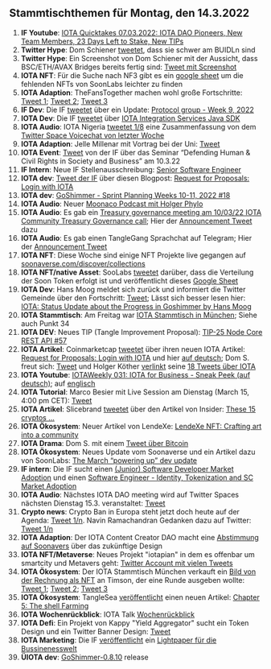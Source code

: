 ## Stammtischthemen für Montag, den 14.3.2022

1. **IF Youtube**: [IOTA Quicktakes 07.03.2022: IOTA DAO Pioneers, New Team Members, 23 Days Left to Stake, New TIPs](https://www.youtube.com/watch?v=tACu7c9gSJ4)
2. **Twitter Hype**: Dom Schiener [tweetet](https://twitter.com/DomSchiener/status/1501127426520322048?s=20&t=ZGRybUoktcdkRB4xT5FZdA), dass sie schwer am BUIDLn sind
3. **Twitter Hype**: Ein Screenshot von Dom Schiener mit der Aussicht, dass BSC/ETH/AVAX Bridges bereits fertig sind: [Tweet mit Screenshot](https://twitter.com/Zeuseidon_12/status/1501193946411716612?s=20&t=vsMKQtVrduEd1k6JHhMnmw)
4. **IOTA NFT**: Für die Suche nach NF3 gibt es ein [google sheet](https://t.co/DZc64Kd9Af) um die fehlenden NFTs von SoonLabs leichter zu finden
5. **IOTA Adaption**: TheFansTogether machen wohl große Fortschritte: [Tweet 1](https://twitter.com/TheFansTogether/status/1501240587789520909?s=20&t=vsMKQtVrduEd1k6JHhMnmw); [Tweet 2](https://twitter.com/TheFansTogether/status/1501308903539318789?s=20&t=vsMKQtVrduEd1k6JHhMnmw); [Tweet 3](https://twitter.com/TheFansTogether/status/1501326490520076288?s=20&t=vsMKQtVrduEd1k6JHhMnmw)
6. **IF Dev**: Die IF [tweetet](https://twitter.com/iota/status/1501271598896074752?s=20&t=49HKro-pn1aFya_eUOO5wQ) über ein Update: [Protocol group - Week 9, 2022](https://github.com/iotaledger/research-updates/discussions/17)
7. **IOTA Dev**: Die IF [tweetet](https://twitter.com/iota/status/1501513168144719876?s=20&t=vsMKQtVrduEd1k6JHhMnmw) über [IOTA Integration Services Java SDK](https://github.com/albydeca/iota-is-sdk)
8. **IOTA Audio**: IOTA Nigeria [tweetet 1/8](https://twitter.com/IotaNigeria/status/1501531909771468803?s=20&t=vsMKQtVrduEd1k6JHhMnmw) eine Zusammenfassung von dem [Twitter Space Voicechat von letzter Woche](https://twitter.com/IotaNigeria/status/1499035845864693761?s=20&t=xEnyV0a4ulYp_LdWn4dabw)
9. **IOTA Adaption**: Jelle Millenar mit Vortrag bei der Uni: [Tweet](https://twitter.com/JelleFm/status/1501499770443083780?s=20&t=vsMKQtVrduEd1k6JHhMnmw)
10. **IOTA Event**: [Tweet](https://twitter.com/iota/status/1501589020593303566?s=20&t=Ax1-z62k-PFuiLDozibTwA) von der IF über das Seminar “Defending Human & Civil Rights in Society and Business” am 10.3.22
11. **IF Intern**: Neue IF Stellenausschreibung: [Senior Software Engineer](https://iota.bamboohr.com/jobs/view.php?id=193) 
12. **IOTA dev**: [Tweet der IF](https://twitter.com/iota/status/1501574029211222023?s=20&t=Ax1-z62k-PFuiLDozibTwA) über diesen Blogpost: [Request for Proposals: Login with IOTA](https://blog.iota.org/request-for-proposals-login-with-iota/)
13. **IOTA dev**: [GoShimmer - Sprint Planning Weeks 10-11, 2022 #18](https://github.com/iotaledger/research-updates/discussions/18)
14. **IOTA Audio**: Neuer [Moonaco Podcast mit Holger Phylo](https://open.spotify.com/episode/0AyAcD5FtKIf8PUSffdCZH?si=17e78497f5cb47de&nd=1)
15. **IOTA Audio**: Es gab ein [Treasury governance meeting am 10/03/22 IOTA Community Treasury Governance call](https://www.youtube.com/watch?v=odpbuuNh7Jw); Hier der [Announcement Tweet](https://twitter.com/PhyloIota/status/1501902135625420800?s=20&t=MuDAzrvPqQXAcGkGVEN15Q) dazu
16. **IOTA Audio**: Es gab einen TangleGang Sprachchat auf Telegram; Hier der [Announcement Tweet](https://twitter.com/GangTangleTalk/status/1501808547214020609?t=x9n6-mi5yrooOY8H0Sr0IQ&s=19)
17. **IOTA NFT**: Diese Woche sind einige NFT Projekte live gegangen auf [soonaverse.com/discover/collections](https://soonaverse.com/discover/collections)
18. **IOTA NFT/native Asset**: SooLabs [tweetet](https://twitter.com/soon_labs/status/1501720274269466625?s=20&t=8qxMJoy9eGDob_DNpHqLCA) darüber, dass die Verteilung der Soon Token erfolgt ist und veröffentlicht dieses [Google Sheet](https://docs.google.com/spreadsheets/d/19k-B0nz8k6z3LDAcZz3l2_GzY2QIgpwJDvJHpcp107M/edit#gid=1760636803)
19. **IOTA Dev**: Hans Moog meldet sich zurück und informiert die Twitter Gemeinde über den Fortschritt: [Tweet](https://twitter.com/hus_qy/status/1502058897443545094?s=20&t=Na8tfISYmeCsSQfOIdCisA); Lässt sich besser lesen hier: [IOTA: Status Update about the Progress in Goshimmer by Hans Moog](https://timestabloid.com/iota-status-update-about-the-progress-in-goshimmer-by-hans-moog/?fbclid=IwAR16Nntu5YaPHE3LoCNYxv9-QOk74kCcNlKUs-f0IRdUo6e4Z7_uzdOfbao)
20. **IOTA Stammtisch**: Am Freitag war [IOTA Stammtisch in München](https://www.meetup.com/de-DE/IOTA-Muc/events/wqvbssydcfbgb/); Siehe auch Punkt 34
21. **IOTA DEV**: Neues TIP (Tangle Improvement Proposal): [TIP-25 Node Core REST API #57](https://github.com/iotaledger/tips/pull/57)
22. **IOTA Artikel**: Coinmarketcap [tweetet](https://twitter.com/CoinMarketCap/status/1502244887479021571?s=20&t=Na8tfISYmeCsSQfOIdCisA) über ihren neuen IOTA Artikel: [Request for Proposals: Login with IOTA](https://coinmarketcap.com/alexandria/signals/24345) und hier [auf deutsch](https://iota-kurs.de/aufforderung-zur-einreichung-von-vorschlaegen-anmeldung-mit-iota/); Dom S. freut sich: [Tweet](https://twitter.com/DomSchiener/status/1502248383720927232?s=20&t=Na8tfISYmeCsSQfOIdCisA) und Holger Köther [verlinkt](https://twitter.com/HolgerKoether/status/1502248491757756417?s=20&t=Na8tfISYmeCsSQfOIdCisA) seine [18 Tweets über IOTA](https://twitter.com/HolgerKoether/status/1465785489886257159?s=20&t=Na8tfISYmeCsSQfOIdCisA)
23. **IOTA Youtube**: [IOTAWeekly 031: IOTA for Business - Sneak Peek (auf deutsch)](https://www.youtube.com/watch?v=wloFhF092Z4); auf [englisch](https://www.youtube.com/watch?v=T9vIJcWtOtA)
24. **IOTA Tutorial**: Marco Besier mit Live Session am Dienstag (March 15, 4:00 pm CET): [Tweet](https://twitter.com/marcobesier/status/1502317492236075014?s=20&t=y9SJZIPcBRTDkmGjMSJLeg)
25. **IOTA Artikel**: Slicebrand [tweetet](https://twitter.com/slicedbrand/status/1502304375561150471?s=20&t=y9SJZIPcBRTDkmGjMSJLeg) über den Artikel von Insider: [These 15 cryptos ... ](https://www.businessinsider.com/altcoins-to-buy-bitcoin-ether-blockchain-digital-assets-undervalued-bofa-2021-10)
26. **IOTA Ökosystem**: Neuer Artikel von LendeXe: [LendeXe NFT: Crafting art into a community](https://medium.com/@LendeXeFinance/lendexe-nft-crafting-art-into-a-community-67029a6377fc)
27. **IOTA Drama**: Dom S. mit einem [Tweet über Bitcoin](https://twitter.com/DomSchiener/status/1502682642659041286?s=20&t=s4TbnaYdW2v_91QAuZziIQ)
28. **IOTA Ökosystem**: Neues Update vom Soonaverse und ein Artikel dazu von SoonLabs: [The March “powering up” dev update](https://soonlabs.medium.com/the-march-powering-up-dev-update-846a681ffa40)
29. **IF intern**: Die IF sucht einen [(Junior) Software Developer Market Adoption](https://iota.bamboohr.com/jobs/view.php?id=187) und einen [Software Engineer - Identity, Tokenization and SC Market Adoption](https://iota.bamboohr.com/jobs/view.php?id=186&source=other)
30. **IOTA Audio**: Nächstes IOTA DAO meeting wird auf Twitter Spaces nächsten Dienstag 15.3. veranstaltet: [Tweet](https://twitter.com/PhyloIota/status/1502592780551409664?s=20&t=s4TbnaYdW2v_91QAuZziIQ)
31. **Crypto news**: Crypto Ban in Europa steht jetzt doch heute auf der Agenda: [Tweet 1/n](https://twitter.com/paddi_hansen/status/1503087170147557389?s=20&t=LCuTNmRt7xGMfwtXL4NrBA). Navin Ramachandran Gedanken dazu auf Twitter: [Tweet 1/n](https://twitter.com/navinram999/status/1502971047557189634?s=20&t=s4TbnaYdW2v_91QAuZziIQ)
32. **IOTA Adaption**: Der IOTA Content Creator DAO macht eine [Abstimmung auf Soonavers](https://soonaverse.com/proposal/0xbd6356ed11cdd7c1f4e92890827a53ea9e69cc14/overview) über das zukünftige Design
33. **IOTA NFT/Metaverse**: Neues Projekt "iotapian" in dem es offenbar um smartcity und Metavers geht: [Twitter Account mit vielen Tweets](https://twitter.com/iotapian)
34. **IOTA Ökosystem**: Der IOTA Stammtisch München verkauft ein [Bild von der Rechnung als NFT](https://soonaverse.com/nft/0x54099111c44ec951b3d33b817aacdd68761362d7) an Timson, der eine Runde ausgeben wollte: [Tweet 1](https://twitter.com/IotaMunchen/status/1503147054994014208?s=20&t=s6QllNOlgqsQW49lB0mCdg); [Tweet 2](https://twitter.com/Vrom14286662/status/1503151958093447174?s=20&t=s6QllNOlgqsQW49lB0mCdg); [Tweet 3](https://twitter.com/Vrom14286662/status/1503238696929267714?s=20&t=s6QllNOlgqsQW49lB0mCdg)
35. **IOTA Ökosystem**: TangleSea [veröffentlicht](https://twitter.com/TangleSeaDeFi/status/1503099043408453637?s=20&t=s6QllNOlgqsQW49lB0mCdg) einen neuen Artikel: [Chapter 5: The shell Farming](https://medium.com/@tangleseastory/chapter-5-the-shell-farming-a1668fb3ba5f)
36. **IOTA Wochenrückblick**: IOTA Talk [Wochenrückblick](https://www.iota-talk.com/index.php?article/167-week-in-review-from-6th-to-12nd-march-2022/)
37. **IOTA Defi**: Ein Projekt von Kappy "Yield Aggregator" sucht ein Token Design und ein Twitter Banner Design: [Tweet](https://twitter.com/Rob_Daykin/status/1503284130074791939?s=20&t=AlLgnpcVbmm3HB110IH05g)
38. **IOTA Marketing**: Die IF [veröffentlicht](https://twitter.com/iota/status/1503385664334798850?s=20&t=s6QllNOlgqsQW49lB0mCdg) ein [Lightpaper für die Bussinenesswelt](https://files.iota.org/comms/IOTA_for_Business.pdf)
39. **ÜIOTA dev**: [GoShimmer-0.8.10](https://github.com/iotaledger/goshimmer/releases/tag/v0.8.10) release
